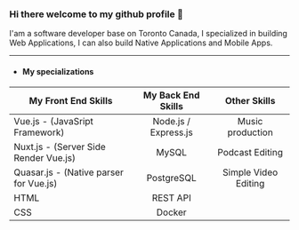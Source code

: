 ### Hi there welcome to my github profile 👋

I'am a software developer base on Toronto Canada, I specialized in building Web Applications, I can also build Native Applications and Mobile Apps.

<hr/>

- #### My specializations

| My Front End Skills                       | My Back End Skills    | Other Skills            |
| ------------------------------------------| :----------------:    | :---------------------: |
| Vue.js - (JavaSript Framework)            | Node.js / Express.js  | Music production        |
| Nuxt.js - (Server Side Render Vue.js)     | MySQL                 | Podcast Editing         |
| Quasar.js - (Native parser for Vue.js)    | PostgreSQL            | Simple Video Editing    |
| HTML                                      | REST API              |                         |
| CSS                                       | Docker                |                         |

<!--
**marvenwilsons/marvenwilsons** is a ✨ _special_ ✨ repository because its `README.md` (this file) appears on your GitHub profile.

Here are some ideas to get you started:

- 🔭 I’m currently working on ...
- 🌱 I’m currently learning ...
- 👯 I’m looking to collaborate on ...
- 🤔 I’m looking for help with ...
- 💬 Ask me about ...
- 📫 How to reach me: ...
- 😄 Pronouns: ...
- ⚡ Fun fact: ...
-->
